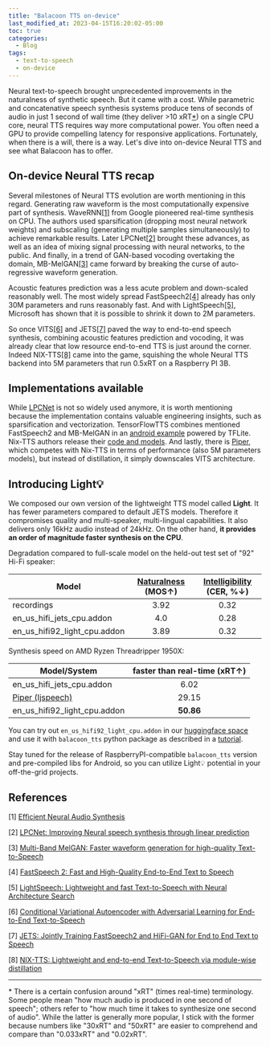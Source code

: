 ```yaml
---
title: "Balacoon TTS on-device"
last_modified_at: 2023-04-15T16:20:02-05:00
toc: true
categories:
  - Blog
tags:
  - text-to-speech
  - on-device
---
```


Neural text-to-speech brought unprecedented improvements in the naturalness of synthetic speech. But it came with a cost. While parametric and concatenative speech synthesis systems produce tens of seconds of audio in just 1 second of wall time (they deliver >10 xRT[*](#0)) on a single CPU core, neural TTS requires way more computational power. You often need a GPU to provide compelling latency for responsive applications. Fortunately, when there is a will, there is a way. Let's dive into on-device Neural TTS and see what Balacoon has to offer.

## On-device Neural TTS recap
Several milestones of Neural TTS evolution are worth mentioning in this regard. Generating raw waveform is the most computationally expensive part of synthesis. WaveRNN[[1]](#1) from Google pioneered real-time synthesis on CPU. The authors used sparsification (dropping most neural network weights) and subscaling (generating multiple samples simultaneously) to achieve remarkable results. Later LPCNet[[2]](#2) brought these advances, as well as an idea of mixing signal processing with neural networks, to the public. And finally, in a trend of GAN-based vocoding overtaking the domain, MB-MelGAN[[3]](#3) came forward by breaking the curse of auto-regressive waveform generation.

Acoustic features prediction was a less acute problem and down-scaled reasonably well. The most widely spread FastSpeech2[[4]](#4) already has only 30M parameters and runs reasonably fast. And with LightSpeech[[5]](#5), Microsoft has shown that it is possible to shrink it down to 2M parameters.

So once VITS[[6]](#6) and JETS[[7]](#7) paved the way to end-to-end speech synthesis, combining acoustic features prediction and vocoding, it was already clear that low resource end-to-end TTS is just around the corner. Indeed NIX-TTS[[8]](#8) came into the game, squishing the whole Neural TTS backend into 5M parameters that run 0.5xRT on a Raspberry PI 3B.

## Implementations available
While [LPCNet](https://github.com/xiph/LPCNet) is not so widely used anymore, it is worth mentioning because the implementation contains valuable engineering insights, such as sparsification and vectorization. TensorFlowTTS combines mentioned FastSpeech2 and MB-MelGAN in an [android example](https://github.com/TensorSpeech/TensorFlowTTS/tree/master/examples/android) powered by TFLite. Nix-TTS authors release their [code and models](https://github.com/rendchevi/nix-tts). And lastly, there is [Piper](https://github.com/rhasspy/piper), which competes with Nix-TTS in terms of performance (also 5M parameters models), but instead of distillation, it simply downscales VITS architecture.

## Introducing Light💡
We composed our own version of the lightweight TTS model called **Light**. It has fewer parameters compared to default JETS models. Therefore it compromises quality and multi-speaker, multi-lingual capabilities. It also delivers only 16kHz audio instead of 24kHz. On the other hand, **it provides an order of magnitude faster synthesis on the CPU**.

Degradation compared to full-scale model on the held-out test set of "92" Hi-Fi speaker:

| Model | [Naturalness](https://arxiv.org/abs/2204.02152) (MOS↑)  | [Intelligibility](https://catalog.ngc.nvidia.com/orgs/nvidia/teams/nemo/models/stt_en_conformer_transducer_xlarge) (CER, %↓) |
| --- | :---: | :---: |
| recordings | 3.92 | 0.32 |
| en_us_hifi_jets_cpu.addon | 4.0 | 0.28 |
| en_us_hifi92_light_cpu.addon | 3.89 | 0.32 |


Synthesis speed on AMD Ryzen Threadripper 1950X:

| Model/System | faster than real-time (xRT↑) |
| --- | :---: |
| en_us_hifi_jets_cpu.addon | 6.02 |
| [Piper (ljspeech)](https://github.com/rhasspy/piper) | 29.15 |
| en_us_hifi92_light_cpu.addon | **50.86** |

You can try out `en_us_hifi92_light_cpu.addon` in our [huggingface space](https://huggingface.co/spaces/balacoon/tts) and use it with `balacoon_tts` python package as described in a [tutorial](https://balacoon.com/use/tts/package).

Stay tuned for the release of RaspberryPI-compatible `balacoon_tts` version and pre-compiled libs for Android, so you can utilize Light💡 potential in your off-the-grid projects.

## References
<a id="1">[1]</a>
[Efficient Neural Audio Synthesis](https://arxiv.org/pdf/1802.08435.pdf)

<a id="2">[2]</a>
[LPCNet: Improving Neural speech synthesis through linear prediction](https://jmvalin.ca/papers/lpcnet_icassp2019.pdf)

<a id="3">[3]</a>
[Multi-Band MelGAN: Faster waveform generation for high-quality Text-to-Speech](https://arxiv.org/pdf/2005.05106.pdf)

<a id="4">[4]</a>
[FastSpeech 2: Fast and High-Quality End-to-End Text to Speech](https://arxiv.org/abs/2006.04558)

<a id="5">[5]</a>
[LightSpeech: Lightweight and fast Text-to-Speech with Neural Architecture Search](https://arxiv.org/pdf/2102.04040.pdf)

<a id="6">[6]</a>
[Conditional Variational Autoencoder with Adversarial Learning for End-to-End Text-to-Speech](https://arxiv.org/abs/2106.06103)

<a id="7">[7]</a>
[JETS: Jointly Training FastSpeech2 and HiFi-GAN for End to End Text to Speech](https://arxiv.org/abs/2203.16852)

<a id="8">[8]</a>
[NIX-TTS: Lightweight and end-to-end Text-to-Speech via module-wise distillation](https://arxiv.org/pdf/2203.15643.pdf)

***

<a id="0">*</a>
There is a certain confusion around "xRT" (times real-time) terminology. Some people mean "how much audio is produced in one second of speech"; others refer to "how much time it takes to synthesize one second of audio". While the latter is generally more popular, I stick with the former because numbers like "30xRT" and "50xRT" are easier to comprehend and compare than "0.033xRT" and "0.02xRT".